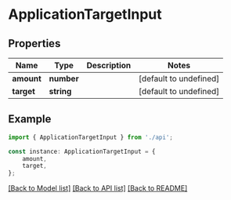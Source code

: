 # ApplicationTargetInput


## Properties

Name | Type | Description | Notes
------------ | ------------- | ------------- | -------------
**amount** | **number** |  | [default to undefined]
**target** | **string** |  | [default to undefined]

## Example

```typescript
import { ApplicationTargetInput } from './api';

const instance: ApplicationTargetInput = {
    amount,
    target,
};
```

[[Back to Model list]](../README.md#documentation-for-models) [[Back to API list]](../README.md#documentation-for-api-endpoints) [[Back to README]](../README.md)
